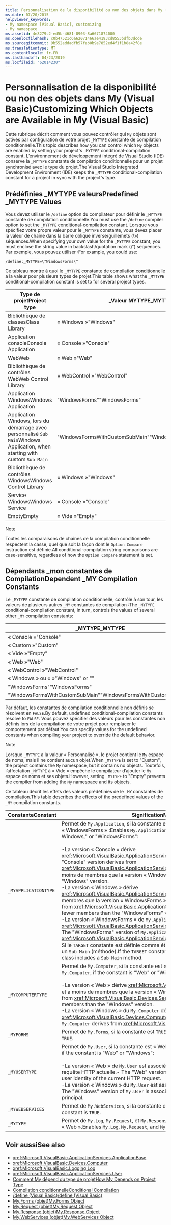 ```yaml
---
title: Personnalisation de la disponibilité ou non des objets dans My (Visual Basic)
ms.date: 07/20/2015
helpviewer_keywords:
- My namespace [Visual Basic], customizing
- My namespace
ms.assetid: 4e8279c2-ed5b-4681-8903-8a6671874000
ms.openlocfilehash: c0b47521c6a62071466ae4193cd8553bdfb3dcde
ms.sourcegitcommit: 9b552addadfb57fab0b9e7852ed4f1f1b8a42f8e
ms.translationtype: MT
ms.contentlocale: fr-FR
ms.lasthandoff: 04/23/2019
ms.locfileid: "62014230"
---
```

# <a name="customizing-which-objects-are-available-in-my-visual-basic"></a><span data-ttu-id="69c01-102">Personnalisation de la disponibilité ou non des objets dans My (Visual Basic)</span><span class="sxs-lookup"><span data-stu-id="69c01-102">Customizing Which Objects are Available in My (Visual Basic)</span></span>

<span data-ttu-id="69c01-103">Cette rubrique décrit comment vous pouvez contrôler qui `My` objets sont activés par configuration de votre projet `_MYTYPE` constante de compilation conditionnelle.</span><span class="sxs-lookup"><span data-stu-id="69c01-103">This topic describes how you can control which `My` objects are enabled by setting your project's `_MYTYPE` conditional-compilation constant.</span></span> <span data-ttu-id="69c01-104">L’environnement de développement intégré de Visual Studio (IDE) conserve la `_MYTYPE` constante de compilation conditionnelle pour un projet synchronisé avec le type du projet.</span><span class="sxs-lookup"><span data-stu-id="69c01-104">The Visual Studio Integrated Development Environment (IDE) keeps the `_MYTYPE` conditional-compilation constant for a project in sync with the project's type.</span></span>  
  
## <a name="predefined-mytype-values"></a><span data-ttu-id="69c01-105">Prédéfinies \_MYTYPE valeurs</span><span class="sxs-lookup"><span data-stu-id="69c01-105">Predefined \_MYTYPE Values</span></span>  

<span data-ttu-id="69c01-106">Vous devez utiliser le `/define` option du compilateur pour définir le `_MYTYPE` constante de compilation conditionnelle.</span><span class="sxs-lookup"><span data-stu-id="69c01-106">You must use the `/define` compiler option to set the `_MYTYPE` conditional-compilation constant.</span></span> <span data-ttu-id="69c01-107">Lorsque vous spécifiez votre propre valeur pour le `_MYTYPE` constante, vous devez placer la valeur de chaîne dans la barre oblique inverse/guillemets (\\») séquences.</span><span class="sxs-lookup"><span data-stu-id="69c01-107">When specifying your own value for the `_MYTYPE` constant, you must enclose the string value in backslash/quotation mark (\\") sequences.</span></span> <span data-ttu-id="69c01-108">Par exemple, vous pouvez utiliser :</span><span class="sxs-lookup"><span data-stu-id="69c01-108">For example, you could use:</span></span>  
  
```  
/define:_MYTYPE=\"WindowsForms\"  
```  
  
 <span data-ttu-id="69c01-109">Ce tableau montre à quoi le `_MYTYPE` constante de compilation conditionnelle a la valeur pour plusieurs types de projet.</span><span class="sxs-lookup"><span data-stu-id="69c01-109">This table shows what the `_MYTYPE` conditional-compilation constant is set to for several project types.</span></span>  
  
|<span data-ttu-id="69c01-110">Type de projet</span><span class="sxs-lookup"><span data-stu-id="69c01-110">Project type</span></span>|<span data-ttu-id="69c01-111">\_Valeur MYTYPE</span><span class="sxs-lookup"><span data-stu-id="69c01-111">\_MYTYPE value</span></span>|  
|------------------|--------------------|  
|<span data-ttu-id="69c01-112">Bibliothèque de classes</span><span class="sxs-lookup"><span data-stu-id="69c01-112">Class Library</span></span>|<span data-ttu-id="69c01-113">« Windows »</span><span class="sxs-lookup"><span data-stu-id="69c01-113">"Windows"</span></span>|  
|<span data-ttu-id="69c01-114">Application console</span><span class="sxs-lookup"><span data-stu-id="69c01-114">Console Application</span></span>|<span data-ttu-id="69c01-115">« Console »</span><span class="sxs-lookup"><span data-stu-id="69c01-115">"Console"</span></span>|  
|<span data-ttu-id="69c01-116">Web</span><span class="sxs-lookup"><span data-stu-id="69c01-116">Web</span></span>|<span data-ttu-id="69c01-117">« Web »</span><span class="sxs-lookup"><span data-stu-id="69c01-117">"Web"</span></span>|  
|<span data-ttu-id="69c01-118">Bibliothèque de contrôles Web</span><span class="sxs-lookup"><span data-stu-id="69c01-118">Web Control Library</span></span>|<span data-ttu-id="69c01-119">« WebControl »</span><span class="sxs-lookup"><span data-stu-id="69c01-119">"WebControl"</span></span>|  
|<span data-ttu-id="69c01-120">Application Windows</span><span class="sxs-lookup"><span data-stu-id="69c01-120">Windows Application</span></span>|<span data-ttu-id="69c01-121">"WindowsForms"</span><span class="sxs-lookup"><span data-stu-id="69c01-121">"WindowsForms"</span></span>|  
|<span data-ttu-id="69c01-122">Application Windows, lors du démarrage avec personnalisé `Sub Main`</span><span class="sxs-lookup"><span data-stu-id="69c01-122">Windows Application, when starting with custom `Sub Main`</span></span>|<span data-ttu-id="69c01-123">"WindowsFormsWithCustomSubMain"</span><span class="sxs-lookup"><span data-stu-id="69c01-123">"WindowsFormsWithCustomSubMain"</span></span>|  
|<span data-ttu-id="69c01-124">Bibliothèque de contrôles Windows</span><span class="sxs-lookup"><span data-stu-id="69c01-124">Windows Control Library</span></span>|<span data-ttu-id="69c01-125">« Windows »</span><span class="sxs-lookup"><span data-stu-id="69c01-125">"Windows"</span></span>|  
|<span data-ttu-id="69c01-126">Service Windows</span><span class="sxs-lookup"><span data-stu-id="69c01-126">Windows Service</span></span>|<span data-ttu-id="69c01-127">« Console »</span><span class="sxs-lookup"><span data-stu-id="69c01-127">"Console"</span></span>|  
|<span data-ttu-id="69c01-128">Empty</span><span class="sxs-lookup"><span data-stu-id="69c01-128">Empty</span></span>|<span data-ttu-id="69c01-129">« Vide »</span><span class="sxs-lookup"><span data-stu-id="69c01-129">"Empty"</span></span>|  
  
> [!NOTE]
> <span data-ttu-id="69c01-130">Toutes les comparaisons de chaînes de la compilation conditionnelle respectent la casse, quel que soit la façon dont le `Option Compare` instruction est définie.</span><span class="sxs-lookup"><span data-stu-id="69c01-130">All conditional-compilation string comparisons are case-sensitive, regardless of how the `Option Compare` statement is set.</span></span>  
  
## <a name="dependent-my-compilation-constants"></a><span data-ttu-id="69c01-131">Dépendants \_mon constantes de Compilation</span><span class="sxs-lookup"><span data-stu-id="69c01-131">Dependent \_MY Compilation Constants</span></span>  

<span data-ttu-id="69c01-132">Le `_MYTYPE` constante de compilation conditionnelle, contrôle à son tour, les valeurs de plusieurs autres `_MY` constantes de compilation :</span><span class="sxs-lookup"><span data-stu-id="69c01-132">The `_MYTYPE` conditional-compilation constant, in turn, controls the values of several other `_MY` compilation constants:</span></span>  
  
|<span data-ttu-id="69c01-133">\_MYTYPE</span><span class="sxs-lookup"><span data-stu-id="69c01-133">\_MYTYPE</span></span>|<span data-ttu-id="69c01-134">\_MYAPPLICATIONTYPE</span><span class="sxs-lookup"><span data-stu-id="69c01-134">\_MYAPPLICATIONTYPE</span></span>|<span data-ttu-id="69c01-135">\_MYCOMPUTERTYPE</span><span class="sxs-lookup"><span data-stu-id="69c01-135">\_MYCOMPUTERTYPE</span></span>|<span data-ttu-id="69c01-136">\_MYFORMS</span><span class="sxs-lookup"><span data-stu-id="69c01-136">\_MYFORMS</span></span>|<span data-ttu-id="69c01-137">\_MYUSERTYPE</span><span class="sxs-lookup"><span data-stu-id="69c01-137">\_MYUSERTYPE</span></span>|<span data-ttu-id="69c01-138">\_MYWEBSERVICES</span><span class="sxs-lookup"><span data-stu-id="69c01-138">\_MYWEBSERVICES</span></span>|  
|--------------|-------------------------|----------------------|---------------|------------------|---------------------|  
|<span data-ttu-id="69c01-139">« Console »</span><span class="sxs-lookup"><span data-stu-id="69c01-139">"Console"</span></span>|<span data-ttu-id="69c01-140">« Console »</span><span class="sxs-lookup"><span data-stu-id="69c01-140">"Console"</span></span>|<span data-ttu-id="69c01-141">« Windows »</span><span class="sxs-lookup"><span data-stu-id="69c01-141">"Windows"</span></span>|<span data-ttu-id="69c01-142">Undefined</span><span class="sxs-lookup"><span data-stu-id="69c01-142">Undefined</span></span>|<span data-ttu-id="69c01-143">« Windows »</span><span class="sxs-lookup"><span data-stu-id="69c01-143">"Windows"</span></span>|<span data-ttu-id="69c01-144">TRUE</span><span class="sxs-lookup"><span data-stu-id="69c01-144">TRUE</span></span>|  
|<span data-ttu-id="69c01-145">« Custom »</span><span class="sxs-lookup"><span data-stu-id="69c01-145">"Custom"</span></span>|<span data-ttu-id="69c01-146">Undefined</span><span class="sxs-lookup"><span data-stu-id="69c01-146">Undefined</span></span>|<span data-ttu-id="69c01-147">Undefined</span><span class="sxs-lookup"><span data-stu-id="69c01-147">Undefined</span></span>|<span data-ttu-id="69c01-148">Undefined</span><span class="sxs-lookup"><span data-stu-id="69c01-148">Undefined</span></span>|<span data-ttu-id="69c01-149">Undefined</span><span class="sxs-lookup"><span data-stu-id="69c01-149">Undefined</span></span>|<span data-ttu-id="69c01-150">Undefined</span><span class="sxs-lookup"><span data-stu-id="69c01-150">Undefined</span></span>|  
|<span data-ttu-id="69c01-151">« Vide »</span><span class="sxs-lookup"><span data-stu-id="69c01-151">"Empty"</span></span>|<span data-ttu-id="69c01-152">Undefined</span><span class="sxs-lookup"><span data-stu-id="69c01-152">Undefined</span></span>|<span data-ttu-id="69c01-153">Undefined</span><span class="sxs-lookup"><span data-stu-id="69c01-153">Undefined</span></span>|<span data-ttu-id="69c01-154">Undefined</span><span class="sxs-lookup"><span data-stu-id="69c01-154">Undefined</span></span>|<span data-ttu-id="69c01-155">Undefined</span><span class="sxs-lookup"><span data-stu-id="69c01-155">Undefined</span></span>|<span data-ttu-id="69c01-156">Undefined</span><span class="sxs-lookup"><span data-stu-id="69c01-156">Undefined</span></span>|  
|<span data-ttu-id="69c01-157">« Web »</span><span class="sxs-lookup"><span data-stu-id="69c01-157">"Web"</span></span>|<span data-ttu-id="69c01-158">Undefined</span><span class="sxs-lookup"><span data-stu-id="69c01-158">Undefined</span></span>|<span data-ttu-id="69c01-159">« Web »</span><span class="sxs-lookup"><span data-stu-id="69c01-159">"Web"</span></span>|<span data-ttu-id="69c01-160">FALSE</span><span class="sxs-lookup"><span data-stu-id="69c01-160">FALSE</span></span>|<span data-ttu-id="69c01-161">« Web »</span><span class="sxs-lookup"><span data-stu-id="69c01-161">"Web"</span></span>|<span data-ttu-id="69c01-162">FALSE</span><span class="sxs-lookup"><span data-stu-id="69c01-162">FALSE</span></span>|  
|<span data-ttu-id="69c01-163">« WebControl »</span><span class="sxs-lookup"><span data-stu-id="69c01-163">"WebControl"</span></span>|<span data-ttu-id="69c01-164">Undefined</span><span class="sxs-lookup"><span data-stu-id="69c01-164">Undefined</span></span>|<span data-ttu-id="69c01-165">« Web »</span><span class="sxs-lookup"><span data-stu-id="69c01-165">"Web"</span></span>|<span data-ttu-id="69c01-166">FALSE</span><span class="sxs-lookup"><span data-stu-id="69c01-166">FALSE</span></span>|<span data-ttu-id="69c01-167">« Web »</span><span class="sxs-lookup"><span data-stu-id="69c01-167">"Web"</span></span>|<span data-ttu-id="69c01-168">TRUE</span><span class="sxs-lookup"><span data-stu-id="69c01-168">TRUE</span></span>|  
|<span data-ttu-id="69c01-169">« Windows » ou « »</span><span class="sxs-lookup"><span data-stu-id="69c01-169">"Windows" or ""</span></span>|<span data-ttu-id="69c01-170">« Windows »</span><span class="sxs-lookup"><span data-stu-id="69c01-170">"Windows"</span></span>|<span data-ttu-id="69c01-171">« Windows »</span><span class="sxs-lookup"><span data-stu-id="69c01-171">"Windows"</span></span>|<span data-ttu-id="69c01-172">Undefined</span><span class="sxs-lookup"><span data-stu-id="69c01-172">Undefined</span></span>|<span data-ttu-id="69c01-173">« Windows »</span><span class="sxs-lookup"><span data-stu-id="69c01-173">"Windows"</span></span>|<span data-ttu-id="69c01-174">TRUE</span><span class="sxs-lookup"><span data-stu-id="69c01-174">TRUE</span></span>|  
|<span data-ttu-id="69c01-175">"WindowsForms"</span><span class="sxs-lookup"><span data-stu-id="69c01-175">"WindowsForms"</span></span>|<span data-ttu-id="69c01-176">"WindowsForms"</span><span class="sxs-lookup"><span data-stu-id="69c01-176">"WindowsForms"</span></span>|<span data-ttu-id="69c01-177">« Windows »</span><span class="sxs-lookup"><span data-stu-id="69c01-177">"Windows"</span></span>|<span data-ttu-id="69c01-178">TRUE</span><span class="sxs-lookup"><span data-stu-id="69c01-178">TRUE</span></span>|<span data-ttu-id="69c01-179">« Windows »</span><span class="sxs-lookup"><span data-stu-id="69c01-179">"Windows"</span></span>|<span data-ttu-id="69c01-180">TRUE</span><span class="sxs-lookup"><span data-stu-id="69c01-180">TRUE</span></span>|  
|<span data-ttu-id="69c01-181">"WindowsFormsWithCustomSubMain"</span><span class="sxs-lookup"><span data-stu-id="69c01-181">"WindowsFormsWithCustomSubMain"</span></span>|<span data-ttu-id="69c01-182">« Console »</span><span class="sxs-lookup"><span data-stu-id="69c01-182">"Console"</span></span>|<span data-ttu-id="69c01-183">« Windows »</span><span class="sxs-lookup"><span data-stu-id="69c01-183">"Windows"</span></span>|<span data-ttu-id="69c01-184">TRUE</span><span class="sxs-lookup"><span data-stu-id="69c01-184">TRUE</span></span>|<span data-ttu-id="69c01-185">« Windows »</span><span class="sxs-lookup"><span data-stu-id="69c01-185">"Windows"</span></span>|<span data-ttu-id="69c01-186">TRUE</span><span class="sxs-lookup"><span data-stu-id="69c01-186">TRUE</span></span>|  
  
 <span data-ttu-id="69c01-187">Par défaut, les constantes de compilation conditionnelle non définis se résolvent en `FALSE`.</span><span class="sxs-lookup"><span data-stu-id="69c01-187">By default, undefined conditional-compilation constants resolve to `FALSE`.</span></span> <span data-ttu-id="69c01-188">Vous pouvez spécifier des valeurs pour les constantes non définis lors de la compilation de votre projet pour remplacer le comportement par défaut.</span><span class="sxs-lookup"><span data-stu-id="69c01-188">You can specify values for the undefined constants when compiling your project to override the default behavior.</span></span>  
  
> [!NOTE]
> <span data-ttu-id="69c01-189">Lorsque `_MYTYPE` a la valeur « Personnalisé », le projet contient le `My` espace de noms, mais il ne contient aucun objet.</span><span class="sxs-lookup"><span data-stu-id="69c01-189">When `_MYTYPE` is set to "Custom", the project contains the `My` namespace, but it contains no objects.</span></span> <span data-ttu-id="69c01-190">Toutefois, l’affectation `_MYTYPE` à « Vide » empêche le compilateur d’ajouter le `My` espace de noms et ses objets.</span><span class="sxs-lookup"><span data-stu-id="69c01-190">However, setting `_MYTYPE` to "Empty" prevents the compiler from adding the `My` namespace and its objects.</span></span>  
  
 <span data-ttu-id="69c01-191">Ce tableau décrit les effets des valeurs prédéfinies de le `_MY` constantes de compilation.</span><span class="sxs-lookup"><span data-stu-id="69c01-191">This table describes the effects of the predefined values of the `_MY` compilation constants.</span></span>  
  
|<span data-ttu-id="69c01-192">Constante</span><span class="sxs-lookup"><span data-stu-id="69c01-192">Constant</span></span>|<span data-ttu-id="69c01-193">Signification</span><span class="sxs-lookup"><span data-stu-id="69c01-193">Meaning</span></span>|  
|--------------|-------------|  
|`_MYAPPLICATIONTYPE`|<span data-ttu-id="69c01-194">Permet de `My.Application`, si la constante est « Console », Windows, » ou « WindowsForms » :</span><span class="sxs-lookup"><span data-stu-id="69c01-194">Enables `My.Application`, if the constant is "Console," Windows," or "WindowsForms":</span></span><br /><br /> <span data-ttu-id="69c01-195">-La version « Console » dérive <xref:Microsoft.VisualBasic.ApplicationServices.ConsoleApplicationBase>.</span><span class="sxs-lookup"><span data-stu-id="69c01-195">-   The "Console" version derives from <xref:Microsoft.VisualBasic.ApplicationServices.ConsoleApplicationBase>.</span></span> <span data-ttu-id="69c01-196">et a moins de membres que la version « Windows ».</span><span class="sxs-lookup"><span data-stu-id="69c01-196">and has fewer members than the "Windows" version.</span></span><br /><span data-ttu-id="69c01-197">-La version « Windows » dérive <xref:Microsoft.VisualBasic.ApplicationServices.ApplicationBase>.et a moins de membres que la version « WindowsForms ».</span><span class="sxs-lookup"><span data-stu-id="69c01-197">-   The "Windows" version derives from <xref:Microsoft.VisualBasic.ApplicationServices.ApplicationBase>.and has fewer members than the "WindowsForms" version.</span></span><br /><span data-ttu-id="69c01-198">-La version « WindowsForms » de `My.Application` dérive <xref:Microsoft.VisualBasic.ApplicationServices.WindowsFormsApplicationBase>.</span><span class="sxs-lookup"><span data-stu-id="69c01-198">-   The "WindowsForms" version of `My.Application` derives from <xref:Microsoft.VisualBasic.ApplicationServices.WindowsFormsApplicationBase>.</span></span> <span data-ttu-id="69c01-199">Si le `TARGET` constante est définie comme étant « winexe », puis la classe inclut un `Sub Main` (méthode).</span><span class="sxs-lookup"><span data-stu-id="69c01-199">If the `TARGET` constant is defined to be "winexe", then the class includes a `Sub Main` method.</span></span>|  
|`_MYCOMPUTERTYPE`|<span data-ttu-id="69c01-200">Permet de `My.Computer`, si la constante est « Web » ou « Windows » :</span><span class="sxs-lookup"><span data-stu-id="69c01-200">Enables `My.Computer`, if the constant is "Web" or "Windows":</span></span><br /><br /> <span data-ttu-id="69c01-201">-La version « Web » dérive <xref:Microsoft.VisualBasic.Devices.ServerComputer>, et a moins de membres que la version « Windows ».</span><span class="sxs-lookup"><span data-stu-id="69c01-201">-   The "Web" version derives from <xref:Microsoft.VisualBasic.Devices.ServerComputer>, and has fewer members than the "Windows" version.</span></span><br /><span data-ttu-id="69c01-202">-La version « Windows » du `My.Computer` dérive <xref:Microsoft.VisualBasic.Devices.Computer>.</span><span class="sxs-lookup"><span data-stu-id="69c01-202">-   The "Windows" version of `My.Computer` derives from <xref:Microsoft.VisualBasic.Devices.Computer>.</span></span>|  
|`_MYFORMS`|<span data-ttu-id="69c01-203">Permet de `My.Forms`, si la constante est `TRUE`.</span><span class="sxs-lookup"><span data-stu-id="69c01-203">Enables `My.Forms`, if the constant is `TRUE`.</span></span>|  
|`_MYUSERTYPE`|<span data-ttu-id="69c01-204">Permet de `My.User`, si la constante est « Web » ou « Windows » :</span><span class="sxs-lookup"><span data-stu-id="69c01-204">Enables `My.User`, if the constant is "Web" or "Windows":</span></span><br /><br /> <span data-ttu-id="69c01-205">-La version « Web » de `My.User` est associé à l’identité de l’utilisateur de la requête HTTP actuelle.</span><span class="sxs-lookup"><span data-stu-id="69c01-205">-   The "Web" version of `My.User` is associated with the user identity of the current HTTP request.</span></span><br /><span data-ttu-id="69c01-206">-La version « Windows » du `My.User` est associé au principal actuel du thread.</span><span class="sxs-lookup"><span data-stu-id="69c01-206">-   The "Windows" version of `My.User` is associated with the thread's current principal.</span></span>|  
|`_MYWEBSERVICES`|<span data-ttu-id="69c01-207">Permet de `My.WebServices`, si la constante est `TRUE`.</span><span class="sxs-lookup"><span data-stu-id="69c01-207">Enables `My.WebServices`, if the constant is `TRUE`.</span></span>|  
|`_MYTYPE`|<span data-ttu-id="69c01-208">Permet de `My.Log`, `My.Request`, et `My.Response`, si la constante est « Web ».</span><span class="sxs-lookup"><span data-stu-id="69c01-208">Enables `My.Log`, `My.Request`, and `My.Response`, if the constant is "Web".</span></span>|  
  
## <a name="see-also"></a><span data-ttu-id="69c01-209">Voir aussi</span><span class="sxs-lookup"><span data-stu-id="69c01-209">See also</span></span>

- <xref:Microsoft.VisualBasic.ApplicationServices.ApplicationBase>
- <xref:Microsoft.VisualBasic.Devices.Computer>
- <xref:Microsoft.VisualBasic.Logging.Log>
- <xref:Microsoft.VisualBasic.ApplicationServices.User>
- [<span data-ttu-id="69c01-210">Comment My dépend du type de projet</span><span class="sxs-lookup"><span data-stu-id="69c01-210">How My Depends on Project Type</span></span>](../../../visual-basic/developing-apps/development-with-my/how-my-depends-on-project-type.md)
- [<span data-ttu-id="69c01-211">Compilation conditionnelle</span><span class="sxs-lookup"><span data-stu-id="69c01-211">Conditional Compilation</span></span>](../../../visual-basic/programming-guide/program-structure/conditional-compilation.md)
- [<span data-ttu-id="69c01-212">/define (Visual Basic)</span><span class="sxs-lookup"><span data-stu-id="69c01-212">/define (Visual Basic)</span></span>](../../../visual-basic/reference/command-line-compiler/define.md)
- [<span data-ttu-id="69c01-213">My.Forms (objet)</span><span class="sxs-lookup"><span data-stu-id="69c01-213">My.Forms Object</span></span>](../../../visual-basic/language-reference/objects/my-forms-object.md)
- [<span data-ttu-id="69c01-214">My.Request (objet)</span><span class="sxs-lookup"><span data-stu-id="69c01-214">My.Request Object</span></span>](../../../visual-basic/language-reference/objects/my-request-object.md)
- [<span data-ttu-id="69c01-215">My.Response (objet)</span><span class="sxs-lookup"><span data-stu-id="69c01-215">My.Response Object</span></span>](../../../visual-basic/language-reference/objects/my-response-object.md)
- [<span data-ttu-id="69c01-216">My.WebServices (objet)</span><span class="sxs-lookup"><span data-stu-id="69c01-216">My.WebServices Object</span></span>](../../../visual-basic/language-reference/objects/my-webservices-object.md)
